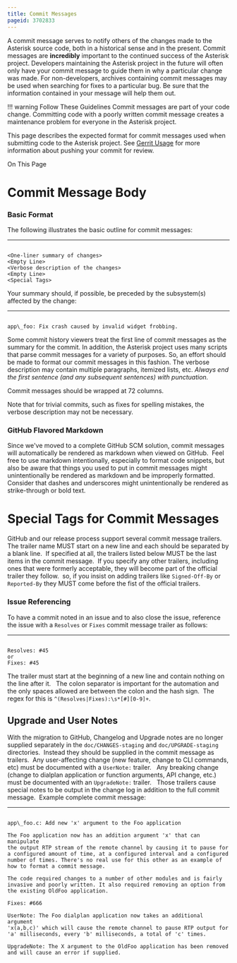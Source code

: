 ```yaml
---
title: Commit Messages
pageid: 3702833
---
```


A commit message serves to notify others of the changes made to the Asterisk source code, both in a historical sense and in the present. Commit messages are **incredibly** important to the continued success of the Asterisk project. Developers maintaining the Asterisk project in the future will often only have your commit message to guide them in why a particular change was made. For non-developers, archives containing commit messages may be used when searching for fixes to a particular bug. Be sure that the information contained in your message will help them out.




!!! warning Follow These Guidelines
    Commit messages are part of your code change. Committing code with a poorly written commit message creates a maintenance problem for everyone in the Asterisk project.  


      
[//]: # (end-warning)



This page describes the expected format for commit messages used when submitting code to the Asterisk project. See [Gerrit Usage](/Development/Policies-and-Procedures/Historical-Policies-and-Procedures/Code-Review/Gerrit-Usage) for more information about pushing your commit for review.

On This Page 


Commit Message Body
===================

### Basic Format

The following illustrates the basic outline for commit messages:




---

  
  


```

<One-liner summary of changes>
<Empty Line>
<Verbose description of the changes>
<Empty Line>
<Special Tags>

```


Your summary should, if possible, be preceded by the subsystem(s) affected by the change:




---

  
  


```

app\_foo: Fix crash caused by invalid widget frobbing.

```


Some commit history viewers treat the first line of commit messages as the summary for the commit. In addition, the Asterisk project uses many scripts that parse commit messages for a variety of purposes. So, an effort should be made to format our commit messages in this fashion. The verbose description may contain multiple paragraphs, itemized lists, etc. *Always end the first sentence (and any subsequent sentences) with punctuation.*

Commit messages should be wrapped at 72 columns.

Note that for trivial commits, such as fixes for spelling mistakes, the verbose description may not be necessary.

### GitHub Flavored Markdown

Since we've moved to a complete GitHub SCM solution, commit messages will automatically be rendered as markdown when viewed on GitHub.  Feel free to use markdown intentionally, especially to format code snippets, but also be aware that things you used to put in commit messages might unintentionally be rendered as markdown and be improperly formatted.  Consider that dashes and underscores might unintentionally be rendered as strike-through or bold text.

Special Tags for Commit Messages
================================

GitHub and our release process support several commit message trailers.  The trailer name MUST start on a new line and each should be separated by a blank line.  If specified at all, the trailers listed below MUST be the last items in the commit message.  If you specify any other trailers, including ones that were formerly acceptable, they will become part of the official trailer they follow.  so, if you insist on adding trailers like `Signed-Off-By` or `Reported-By` they MUST come before the fist of the official trailers.

### Issue Referencing

To have a commit noted in an issue and to also close the issue, reference the issue with a `Resolves` or `Fixes` commit message trailer as follows:




---

  
  


```

Resolves: #45
or
Fixes: #45

```


The trailer must start at the beginning of a new line and contain nothing on the line after it.   The colon separator is important for the automation and the only spaces allowed are between the colon and the hash sign.  The regex for this is `^(Resolves|Fixes):\s*[#][0-9]+`.  

Upgrade and User Notes
----------------------

With the migration to GitHub, Changelog and Upgrade notes are no longer supplied separately in the `doc/CHANGES-staging` and `doc/UPGRADE-staging` directories.  Instead they should be supplied in the commit message as trailers.  Any user-affecting change (new feature, change to CLI commands, etc) must be documented with a `UserNote:` trailer.   Any breaking change (change to dialplan application or function arguments, API change, etc.) must be documented with an `UpgradeNote:` trailer.   Those trailers cause special notes to be output in the change log in addition to the full commit message.  Example complete commit message:




---

  
  


```

app\_foo.c: Add new 'x' argument to the Foo application
 
The Foo application now has an addition argument 'x' that can manipulate
the output RTP stream of the remote channel by causing it to pause for
a configured amount of time, at a configured interval and a configured
number of times. There's no real use for this other as an example of
how to format a commit message. 
 
The code required changes to a number of other modules and is fairly
invasive and poorly written. It also required removing an option from
the existing OldFoo application.
 
Fixes: #666
 
UserNote: The Foo dialplan application now takes an additional argument
'x(a,b,c)' which will cause the remote channel to pause RTP output for
'a' milliseconds, every 'b' milliseconds, a total of 'c' times.
 
UpgradeNote: The X argument to the OldFoo application has been removed
and will cause an error if supplied.
 

```


 

 

